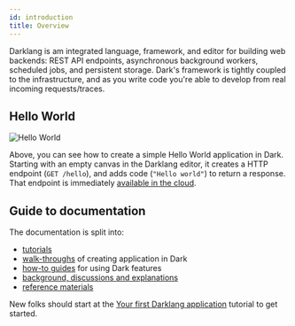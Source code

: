 ```yaml
---
id: introduction
title: Overview
---
```


Darklang is am integrated language, framework, and editor for building web
backends: REST API endpoints, asynchronous background workers, scheduled jobs,
and persistent storage. Dark's framework is tightly coupled to the
infrastructure, and as you write code you're able to develop from real incoming
requests/traces.

## Hello World

![Hello World](/img/helloworld.gif)

Above, you can see how to create a simple Hello World application in Dark.
Starting with an empty canvas in the Darklang editor, it creates a HTTP endpoint
(`GET /hello`), and adds code (`"Hello world"`) to return a response. That
endpoint is immediately
[available in the cloud](https://ellen-helloworld3.builtwithdark.com/hello).

## Guide to documentation

The documentation is split into:

- [tutorials](/category/tutorial)
- [walk-throughs](/category/walk-throughs) of creating application in Dark
- [how-to guides](/category/how-to) for using Dark features
- [background, discussions and explanations](/category/discussion)
- [reference materials](/category/reference)

New folks should start at the
[Your first Darklang application](/tutorials/first-dark-application) tutorial to
get started.
